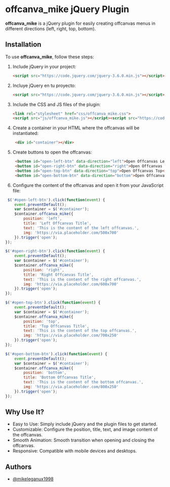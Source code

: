 # offcanva_mike jQuery Plugin

**offcanva_mike** is a jQuery plugin for easily creating offcanvas menus in different directions (left, right, top, bottom).

## Installation

To use **offcanva_mike**, follow these steps:

1. Include jQuery in your project:

   ```html
   <script src="https://code.jquery.com/jquery-3.6.0.min.js"></script>
   ```


1. Incluye jQuery en tu proyecto:

   ```html
   <script src="https://code.jquery.com/jquery-3.6.0.min.js"></script>
   ```


2. Include the CSS and JS files of the plugin:


   ```html
   <link rel="stylesheet" href="css/offcanva_mike.css">
   <script src="js/offcanva_mike.js"></script><script src="https://code.jquery.com/jquery-3.6.0.min.js"></script>
   ```


3. Create a container in your HTML where the offcanvas will be instantiated:


   ```html
    <div id="container"></div>
   ```
4. Create buttons to open the offcanvas:


   ```html
    <button id="open-left-btn" data-direction="left">Open Offcanvas Left</button>
    <button id="open-right-btn" data-direction="right">Open Offcanvas Right</button>
    <button id="open-top-btn" data-direction="top">Open Offcanvas Top</button>
    <button id="open-bottom-btn" data-direction="bottom">Open Offcanvas Bottom</button>
   ```

5. Configure the content of the offcanvas and open it from your JavaScript file:

```javascript
 $('#open-left-btn').click(function(event) {
    event.preventDefault();
    var $container = $('#container');
    $container.offcanva_mike({
        position: 'left',
        title: 'Left Offcanvas Title',
        text: 'This is the content of the left offcanvas.',
        img: 'https://via.placeholder.com/500x700'
    }).trigger('open');
});

$('#open-right-btn').click(function(event) {
    event.preventDefault();
    var $container = $('#container');
    $container.offcanva_mike({
        position: 'right',
        title: 'Right Offcanvas Title',
        text: 'This is the content of the right offcanvas.',
        img: 'https://via.placeholder.com/600x700'
    }).trigger('open');
});

$('#open-top-btn').click(function(event) {
    event.preventDefault();
    var $container = $('#container');
    $container.offcanva_mike({
        position: 'top',
        title: 'Top Offcanvas Title',
        text: 'This is the content of the top offcanvas.',
        img: 'https://via.placeholder.com/700x250'
    }).trigger('open');
});

$('#open-bottom-btn').click(function(event) {
    event.preventDefault();
    var $container = $('#container');
    $container.offcanva_mike({
        position: 'bottom',
        title: 'Bottom Offcanvas Title',
        text: 'This is the content of the bottom offcanvas.',
        img: 'https://via.placeholder.com/800x250'
    }).trigger('open');
});
```


## Why Use It?

- Easy to Use: Simply include jQuery and the plugin files to get started.
- Customizable: Configure the position, title, text, and image content of the offcanvas.
- Smooth Animation: Smooth transition when opening and closing the offcanvas.
- Responsive: Compatible with mobile devices and desktops.


## Authors

- [@mikeleganux1998](https://github.com/mikeleganux1998)
